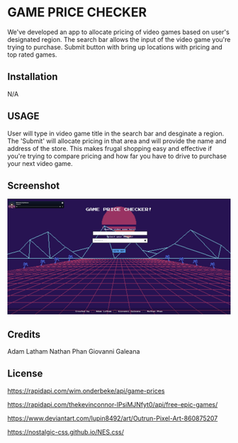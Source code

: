 # GAME PRICE CHECKER

We've developed an app to allocate pricing of video games based on user's designated region.
The search bar allows the input of the video game you're trying to purchase.
Submit button with bring up locations with pricing and top rated games.

## Installation

N/A

## USAGE

User will type in video game title in the search bar and desginate a region. The 'Submit' will allocate pricing in that area and will provide the name and address of the store. This makes frugal shopping easy and effective if you're trying to compare pricing and how far you have to drive to purchase your next video game.

## Screenshot

![Finished product of the app](./images/finished%20app.JPG)

## Credits

Adam Latham
Nathan Phan
Giovanni Galeana

## License

https://rapidapi.com/wim.onderbeke/api/game-prices

https://rapidapi.com/thekevinconnor-lPsiMJNfyt0/api/free-epic-games/

https://www.deviantart.com/lupin8492/art/Outrun-Pixel-Art-860875207

https://nostalgic-css.github.io/NES.css/

